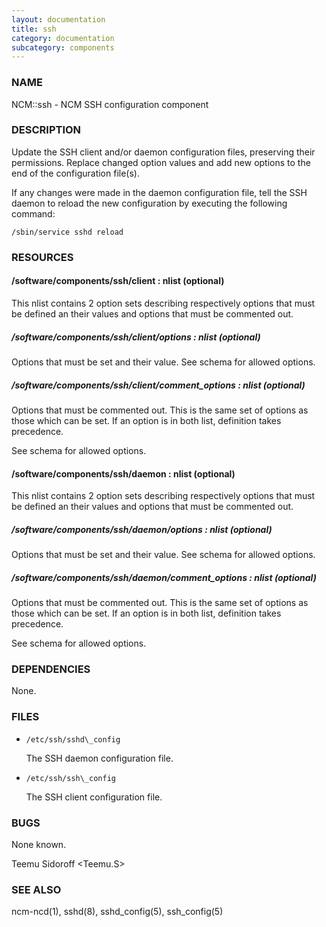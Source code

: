 ```yaml
---
layout: documentation
title: ssh
category: documentation
subcategory: components
---
```

### NAME

NCM::ssh - NCM SSH configuration component

### DESCRIPTION

Update the SSH client and/or daemon configuration files, preserving their
permissions. Replace changed option values and add new options to the end of the
configuration file(s).

If any changes were made in the daemon configuration file, tell the SSH daemon to
reload the new configuration by executing the following command:

    /sbin/service sshd reload

### RESOURCES

#### /software/components/ssh/client : nlist (optional)

This nlist contains 2 option sets describing respectively options that must be defined 
an their values and options that must be commented out.

##### /software/components/ssh/client/options : nlist (optional)

Options that must be set and their value. See schema for allowed options.

##### /software/components/ssh/client/comment\_options : nlist (optional)

Options that must be commented out. This is the same set of options as those which can be
set. If an option is in both list, definition takes precedence.

See schema for allowed options.

#### /software/components/ssh/daemon : nlist (optional)

This nlist contains 2 option sets describing respectively options that must be defined 
an their values and options that must be commented out.

##### /software/components/ssh/daemon/options : nlist (optional)

Options that must be set and their value. See schema for allowed options.

##### /software/components/ssh/daemon/comment\_options : nlist (optional)

Options that must be commented out. This is the same set of options as those which can be
set. If an option is in both list, definition takes precedence.

See schema for allowed options.

### DEPENDENCIES

None.

### FILES

- `/etc/ssh/sshd\_config`

    The SSH daemon configuration file.

- `/etc/ssh/ssh\_config`

    The SSH client configuration file.

### BUGS

None known.

Teemu Sidoroff <Teemu.S>

### SEE ALSO

ncm-ncd(1), sshd(8), sshd\_config(5), ssh\_config(5)
